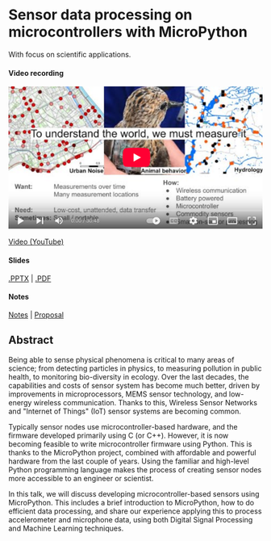
# Sensor data processing on microcontrollers with MicroPython
With focus on scientific applications.

#### Video recording

[<img src="video-cover_600px.png">](https://www.youtube.com/watch?v=VmVQu9cygMI)

[Video (YouTube)](https://www.youtube.com/watch?v=VmVQu9cygMI)

#### Slides
[.PPTX](<EuroSciPy 2025 - Sensor data processing on microcontrollers with MicroPython.pptx>)
| [.PDF](<EuroSciPy 2025 - Sensor data processing on microcontrollers with MicroPython.pdf>)

#### Notes
[Notes](./notes.md) | [Proposal](./proposal.md)

## Abstract
Being able to sense physical phenomena is critical to many areas of science;
from detecting particles in physics, to measuring pollution in public health, to monitoring bio-diversity in ecology.
Over the last decades, the capabilities and costs of sensor system has become much better,
driven by improvements in microprocessors, MEMS sensor technology, and low-energy wireless communication.
Thanks to this, Wireless Sensor Networks and "Internet of Things" (IoT) sensor systems are becoming common.

Typically sensor nodes use microcontroller-based hardware, and the firmware developed primarily using C (or C++).
However, it is now becoming feasible to write microcontroller firmware using Python.
This is thanks to the MicroPython project, combined with affordable and powerful hardware from the last couple of years.
Using the familiar and high-level Python programming language makes the process of creating sensor nodes more accessible to an engineer or scientist.

In this talk, we will discuss developing microcontroller-based sensors using MicroPython.
This includes a brief introduction to MicroPython, how to do efficient data processing, and share our experience applying
this to process accelerometer and microphone data, using both Digital Signal Processing and Machine Learning techniques.

